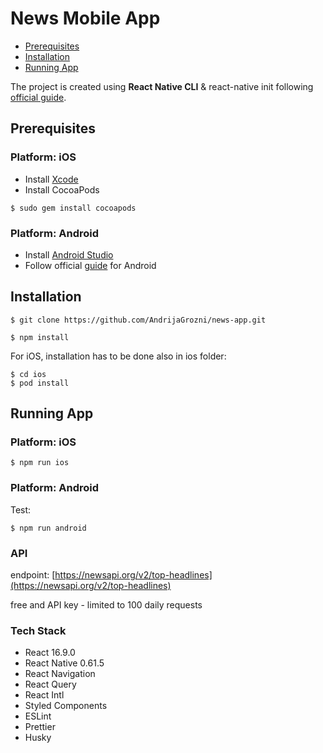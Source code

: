 # News Mobile App

-   [Prerequisites](#prerequisites)
-   [Installation](#installation)
-   [Running App](#running-app)

The project is created using **React Native CLI** & react-native init following
[official guide](https://reactnative.dev/docs/getting-started).

## Prerequisites

### Platform: iOS

-   Install [Xcode](https://apps.apple.com/us/app/xcode/id497799835?mt=12)
-   Install CocoaPods

```
$ sudo gem install cocoapods
```

### Platform: Android

-   Install [Android Studio](https://developer.android.com/studio/index.html)
-   Follow official [guide](https://reactnative.dev/docs/getting-started) for
    Android

## Installation

```
$ git clone https://github.com/AndrijaGrozni/news-app.git
```

```
$ npm install
```

For iOS, installation has to be done also in ios folder:

```
$ cd ios
$ pod install

```

## Running App

### Platform: iOS

```
$ npm run ios
```

### Platform: Android

Test:

```
$ npm run android
```

### API

endpoint: [https://newsapi.org/v2/top-headlines](https://newsapi.org/v2/top-headlines)

free and API key - limited to 100 daily requests


### Tech Stack

-   React 16.9.0
-   React Native 0.61.5
-   React Navigation
-   React Query
-   React Intl
-   Styled Components
-   ESLint
-   Prettier
-   Husky
